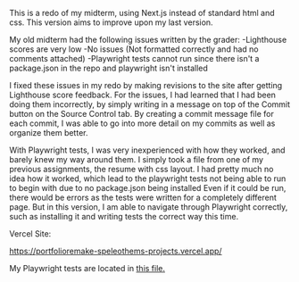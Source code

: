 This is a redo of my midterm, using Next.js instead of standard html and css. This version aims to improve upon my last version.

My old midterm had the following issues written by the grader:
-Lighthouse scores are very low
-No issues (Not formatted correctly and had no comments attached)
-Playwright tests cannot run since there isn't a package.json in the
repo and playwright isn't installed

I fixed these issues in my redo by making revisions to the site after
getting Lighthouse score feedback. For the issues, I had learned that
I had been doing them incorrectly, by simply writing in a message on top
of the Commit button on the Source Control tab. By creating a commit message file for each commit, I was able to go into more detail on my commits as well as organize them better. 

With Playwright tests, I was very inexperienced with how they worked, and barely knew my way around them. I simply took a file from one of my previous assignments, the resume with css layout. I had pretty much no idea how it worked, which lead to the playwright tests not being able to run to begin with due to no package.json being installed Even if it could be run, there would be errors as the tests were written for a completely different page. But in this version, I am able to navigate through Playwright correctly, such as installing it and writing tests the correct way this time.

Vercel Site:

https://portfolioremake-speleothems-projects.vercel.app/

My Playwright tests are located in [this file.](tests/homepage.spec.js)